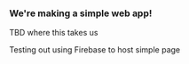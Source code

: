 ### We're making a simple web app!
TBD where this takes us

Testing out using Firebase to host simple page